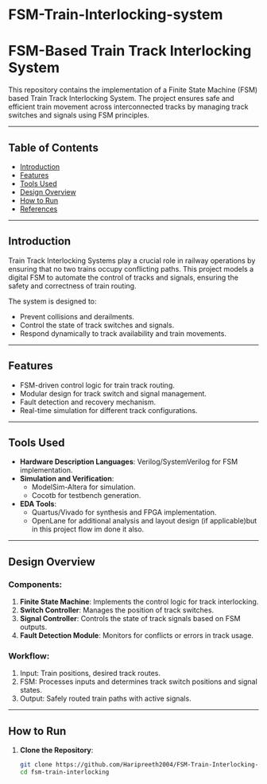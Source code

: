 # FSM-Train-Interlocking-system
# FSM-Based Train Track Interlocking System

This repository contains the implementation of a Finite State Machine (FSM) based Train Track Interlocking System. The project ensures safe and efficient train movement across interconnected tracks by managing track switches and signals using FSM principles.

---

## Table of Contents
- [Introduction](#introduction)
- [Features](#features)
- [Tools Used](#tools-used)
- [Design Overview](#design-overview)
- [How to Run](#how-to-run)
- [References](#references)

---

## Introduction

Train Track Interlocking Systems play a crucial role in railway operations by ensuring that no two trains occupy conflicting paths. This project models a digital FSM to automate the control of tracks and signals, ensuring the safety and correctness of train routing.

The system is designed to:
- Prevent collisions and derailments.
- Control the state of track switches and signals.
- Respond dynamically to track availability and train movements.

---

## Features

- FSM-driven control logic for train track routing.
- Modular design for track switch and signal management.
- Fault detection and recovery mechanism.
- Real-time simulation for different track configurations.

---

## Tools Used

- **Hardware Description Languages**: Verilog/SystemVerilog for FSM implementation.
- **Simulation and Verification**:
  - ModelSim-Altera for simulation.
  - Cocotb for testbench generation.
- **EDA Tools**: 
  - Quartus/Vivado for synthesis and FPGA implementation.
  - OpenLane for additional analysis and layout design (if applicable)but in this project flow im done it also.

---

## Design Overview

### Components:
1. **Finite State Machine**: Implements the control logic for track interlocking.
2. **Switch Controller**: Manages the position of track switches.
3. **Signal Controller**: Controls the state of track signals based on FSM outputs.
4. **Fault Detection Module**: Monitors for conflicts or errors in track usage.

### Workflow:
1. Input: Train positions, desired track routes.
2. FSM: Processes inputs and determines track switch positions and signal states.
3. Output: Safely routed train paths with active signals.

---

## How to Run

1. **Clone the Repository**:
   ```bash
   git clone https://github.com/Haripreeth2004/FSM-Train-Interlocking-system
   cd fsm-train-interlocking
